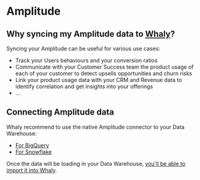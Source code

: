 # Amplitude

## **Why syncing my Amplitude data to** [**Whaly**](https://whaly.io)**?**

Syncing your Amplitude can be useful for various use cases:

* Track your Users behaviours and your conversion ratios
* Communicate with your Customer Success team the product usage of each of your customer to detect upsells opportunities and churn risks
* Link your product usage data with your CRM and Revenue data to identify correlation and get insights into your offerings
* ...

## Connecting Amplitude data

Whaly recommend to use the native Amplitude connector to your Data Warehouse:

* [For BigQuery](https://www.docs.developers.amplitude.com/data/destinations/bigquery/)
* [For Snowflake](https://www.docs.developers.amplitude.com/data/destinations/snowflake/)

Once the data will be loading in your Data Warehouse, [you'll be able to import it into Whaly](broken-reference).
